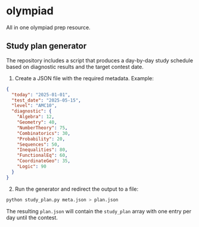 # olympiad

All in one olympiad prep resource.

## Study plan generator

The repository includes a script that produces a day-by-day study schedule
based on diagnostic results and the target contest date.

1. Create a JSON file with the required metadata. Example:

```json
{
  "today": "2025-01-01",
  "test_date": "2025-05-15",
  "level": "AMC10",
  "diagnostic": {
    "Algebra": 12,
    "Geometry": 40,
    "NumberTheory": 75,
    "Combinatorics": 30,
    "Probability": 20,
    "Sequences": 50,
    "Inequalities": 80,
    "FunctionalEq": 60,
    "CoordinateGeo": 35,
    "Logic": 90
  }
}
```

2. Run the generator and redirect the output to a file:

```bash
python study_plan.py meta.json > plan.json
```

The resulting `plan.json` will contain the `study_plan` array with one entry
per day until the contest.
